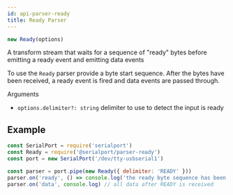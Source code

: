 ```yaml
---
id: api-parser-ready
title: Ready Parser
---
```

```typescript
new Ready(options)
```
A transform stream that waits for a sequence of "ready" bytes before emitting a ready event and emitting data events

To use the `Ready` parser provide a byte start sequence. After the bytes have been received, a ready event is fired and data events are passed through.

Arguments
- `options.delimiter?: string` delimiter to use to detect the input is ready

## Example
```js
const SerialPort = require('serialport')
const Ready = require('@serialport/parser-ready')
const port = new SerialPort('/dev/tty-usbserial1')

const parser = port.pipe(new Ready({ delimiter: 'READY' }))
parser.on('ready', () => console.log('the ready byte sequence has been received'))
parser.on('data', console.log) // all data after READY is received
```
